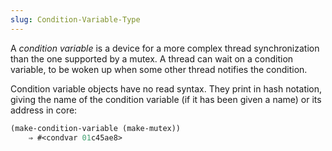 ```yaml
---
slug: Condition-Variable-Type
---
```


A *condition variable* is a device for a more complex thread synchronization than the one supported by a mutex. A thread can wait on a condition variable, to be woken up when some other thread notifies the condition.

Condition variable objects have no read syntax. They print in hash notation, giving the name of the condition variable (if it has been given a name) or its address in core:

```lisp
(make-condition-variable (make-mutex))
    ⇒ #<condvar 01c45ae8>
```
